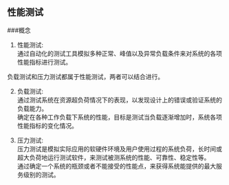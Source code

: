 ## 性能测试

###概念
1. 性能测试:  
通过自动化的测试工具模拟多种正常、峰值以及异常负载条件来对系统的各项性能指标进行测试。  

负载测试和压力测试都属于性能测试，两者可以结合进行。

2. 负载测试:  
通过测试系统在资源超负荷情况下的表现，以发现设计上的错误或验证系统的负载能力。  
确定在各种工作负载下系统的性能，目标是测试当负载逐渐增加时，系统各项性能指标的变化情况。  

3. 压力测试:  
压力测试是模拟实际应用的软硬件环境及用户使用过程的系统负荷，长时间或超大负荷地运行测试软件，来测试被测系统的性能、可靠性、稳定性等。  
通过确定一个系统的瓶颈或者不能接受的性能点，来获得系统能提供的最大服务级别的测试。  